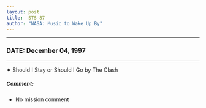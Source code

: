 ```yaml
---
layout: post
title:  STS-87
author: "NASA: Music to Wake Up By"
---
```


----
### DATE: December 04, 1997
----
✦ Should I Stay or Should I Go by The Clash

##### Comment:
* No mission comment
